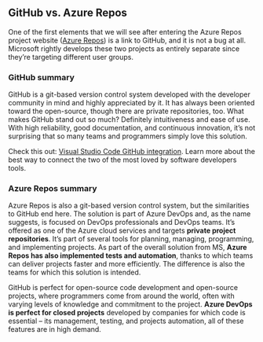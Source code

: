 ## GitHub vs. Azure Repos

One of the first elements that we will see after entering the Azure Repos project website ([Azure Repos](https://azure.microsoft.com/pl-pl/services/devops/repos)) is a link to GitHub, and it is not a bug at all. Microsoft rightly develops these two projects as entirely separate since they’re targeting different user groups.

### GitHub summary

GitHub is a git-based version control system developed with the developer community in mind and highly appreciated by it. It has always been oriented toward the open-source, though there are private repositories, too. What makes GitHub stand out so much? Definitely intuitiveness and ease of use. With high reliability, good documentation, and continuous innovation, it’s not surprising that so many teams and programmers simply love this solution.

Check this out: [Visual Studio Code GitHub integration](https://gitprotect.io/blog/github-with-visual-studio-code-guide/). Learn more about the best way to connect the two of the most loved by software developers tools.

### Azure Repos summary

Azure Repos is also a git-based version control system, but the similarities to GitHub end here. The solution is part of Azure DevOps and, as the name suggests, is focused on DevOps professionals and DevOps teams. It’s offered as one of the Azure cloud services and targets **private project repositories**. It’s part of several tools for planning, managing, programming, and implementing projects. As part of the overall solution from MS, **Azure Repos has also implemented tests and automation**, thanks to which teams can deliver projects faster and more efficiently. The difference is also the teams for which this solution is intended. 

GitHub is perfect for open-source code development and open-source projects, where programmers come from around the world, often with varying levels of knowledge and commitment to the project. **Azure DevOps is perfect for closed projects** developed by companies for which code is essential – its management, testing, and projects automation, all of these features are in high demand.